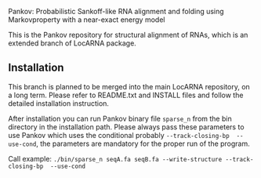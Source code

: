  Pankov: Probabilistic Sankoff-like RNA alignment and folding using Markovproperty with a near-exact energy model

This is the Pankov repository for structural alignment of RNAs, which is an extended branch of LocARNA package.


## Installation 
This branch is planned to be merged into the main LocARNA repository, on a long term. Please refer to README.txt and INSTALL files and follow the detailed installation instruction.

After installation you can run Pankov binary file `sparse_n` from the bin directory in the installation path.
Please always pass these parameters to use Pankov which uses the conditional probably `--track-closing-bp  --use-cond`, the parameters are mandatory for the proper run of the program.

Call example:
`./bin/sparse_n seqA.fa seqB.fa --write-structure --track-closing-bp  --use-cond`

